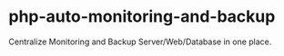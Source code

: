 # php-auto-monitoring-and-backup
Centralize Monitoring and Backup Server/Web/Database in one place.
